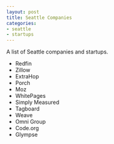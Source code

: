 ```yaml
---
layout: post
title: Seattle Companies
categories:
- seattle
- startups
---
```


A list of Seattle companies and startups.

* Redfin
* Zillow
* ExtraHop
* Porch
* Moz
* WhitePages
* Simply Measured
* Tagboard
* Weave
* Omni Group
* Code.org
* Glympse